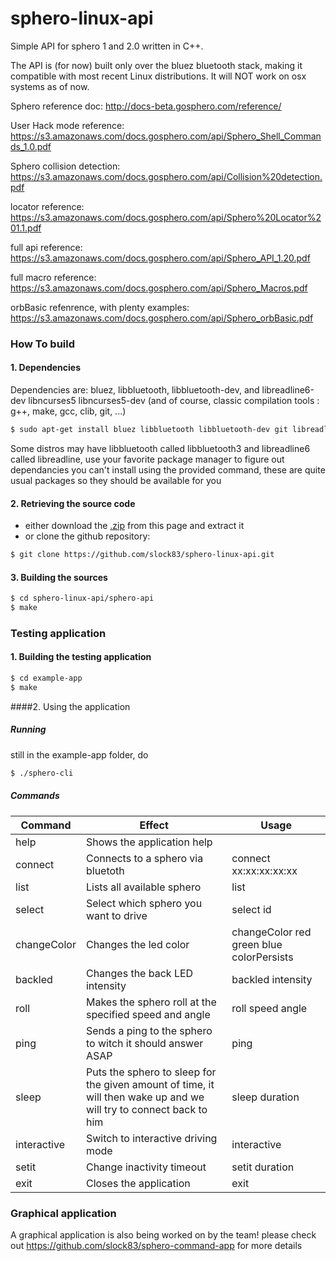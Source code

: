 # sphero-linux-api
Simple API for sphero 1 and 2.0 written in C++.

The API is (for now) built only over the bluez bluetooth stack, making it
compatible with most recent Linux distributions. It will NOT work on osx
systems as of now.

Sphero reference doc: http://docs-beta.gosphero.com/reference/

User Hack mode reference: https://s3.amazonaws.com/docs.gosphero.com/api/Sphero_Shell_Commands_1.0.pdf

Sphero collision detection: https://s3.amazonaws.com/docs.gosphero.com/api/Collision%20detection.pdf

locator reference: https://s3.amazonaws.com/docs.gosphero.com/api/Sphero%20Locator%201.1.pdf

full api reference: https://s3.amazonaws.com/docs.gosphero.com/api/Sphero_API_1.20.pdf

full macro reference: https://s3.amazonaws.com/docs.gosphero.com/api/Sphero_Macros.pdf

orbBasic refenrence, with plenty examples: https://s3.amazonaws.com/docs.gosphero.com/api/Sphero_orbBasic.pdf


### How To build
#### 1. Dependencies

Dependencies are: bluez, libbluetooth, libbluetooth-dev, and libreadline6-dev
libncurses5 libncurses5-dev (and of course, classic compilation tools : g++,
make, gcc, clib, git, ...)

  ```sh
  $ sudo apt-get install bluez libbluetooth libbluetooth-dev git libreadline6-dev libncurses5 libncurses5-dev
  ```

Some distros may have libbluetooth called libbluetooth3 and libreadline6 called
libreadline, use your favorite package manager to figure out dependancies you
can't install using the provided command, these are quite usual packages so
they should be available for you

#### 2. Retrieving the source code

  * either download the
    [.zip](https://github.com/slock83/sphero-linux-api/archive/master.zip) from
    this page and extract it
  * or clone the github repository:
  ```sh
  $ git clone https://github.com/slock83/sphero-linux-api.git
  ```

#### 3. Building the sources

  ```sh
  $ cd sphero-linux-api/sphero-api
  $ make
  ```

### Testing application

#### 1. Building the testing application

  ```sh
  $ cd example-app
  $ make
  ```

####2. Using the application

##### Running

still in the example-app folder, do

  ```sh
  $ ./sphero-cli
  ```

##### Commands

| Command | Effect | Usage |
| ----- | ----- | ----- |
help | Shows the application help |
connect | Connects to a sphero via bluetoth | connect xx:xx:xx:xx:xx |
list | Lists all available sphero | list |
select | Select which sphero you want to drive | select id |
changeColor | Changes the led color | changeColor red green blue colorPersists |
backled | Changes the back LED intensity | backled intensity |
roll | Makes the sphero roll at the specified speed and angle | roll speed angle |
ping | Sends a ping to the sphero to witch it should answer ASAP | ping |
sleep | Puts the sphero to sleep for the given amount of time, it will then wake up and we will try to connect back to him | sleep duration |
interactive | Switch to interactive driving mode | interactive |
setit | Change inactivity timeout | setit duration |
exit | Closes the application | exit |

### Graphical application

A graphical application is also being worked on by the team! please check out
https://github.com/slock83/sphero-command-app for more details
